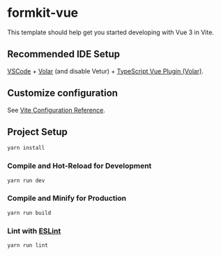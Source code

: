 # formkit-vue

This template should help get you started developing with Vue 3 in Vite.

## Recommended IDE Setup

[VSCode](https://code.visualstudio.com/) + [Volar](https://marketplace.visualstudio.com/items?itemName=johnsoncodehk.volar) (and disable Vetur) + [TypeScript Vue Plugin (Volar)](https://marketplace.visualstudio.com/items?itemName=johnsoncodehk.vscode-typescript-vue-plugin).

## Customize configuration

See [Vite Configuration Reference](https://vitejs.dev/config/).

## Project Setup

```sh
yarn install
```

### Compile and Hot-Reload for Development

```sh
yarn run dev
```

### Compile and Minify for Production

```sh
yarn run build
```

### Lint with [ESLint](https://eslint.org/)

```sh
yarn run lint
```


